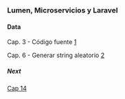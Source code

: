 ### Lumen, Microservicios y Laravel

#### Data

Cap. 3 - Código fuente [1](https://www.udemy.com/course/microservicios-con-lumen-una-arquitectura-orientada-a-servicios/learn/lecture/12176980#overview)


Cap. 6 - Generar string aleatorio [2](http://www.unit-conversion.info/texttools/random-string-generator/)



##### Next
[Cap 14](https://www.udemy.com/course/microservicios-con-lumen-una-arquitectura-orientada-a-servicios/learn/lecture/12177166#overview)

